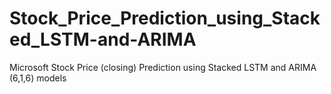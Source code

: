 # Stock_Price_Prediction_using_Stacked_LSTM-and-ARIMA
Microsoft Stock Price (closing) Prediction using Stacked LSTM and ARIMA (6,1,6) models
